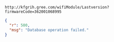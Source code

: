 `http://kfgrih.gree.com/wifiModule/Lastversion?firmwareCode=362001068995`

```json
{
  "r": 500,
  "msg": "Database operation failed."
}
```